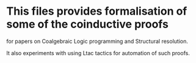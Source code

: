 # This files provides formalisation of some of the coinductive proofs
for papers on Coalgebraic Logic programming and Structural resolution.

It also experiments with using Ltac tactics for automation of such proofs.